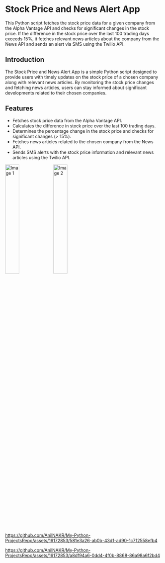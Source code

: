 # Stock Price and News Alert App
This Python script fetches the stock price data for a given company from the Alpha Vantage API and checks for significant changes in the stock price. If the difference in the stock price over the last 100 trading days exceeds 15%, it fetches relevant news articles about the company from the News API and sends an alert via SMS using the Twilio API.

## Introduction
The Stock Price and News Alert App is a simple Python script designed to provide users with timely updates on the stock price of a chosen company along with relevant news articles. By monitoring the stock price changes and fetching news articles, users can stay informed about significant developments related to their chosen companies.

## Features
* Fetches stock price data from the Alpha Vantage API.
* Calculates the difference in stock price over the last 100 trading days.
* Determines the percentage change in the stock price and checks for significant changes (> 15%).
* Fetches news articles related to the chosen company from the News API.
* Sends SMS alerts with the stock price information and relevant news articles using the Twilio API.

<img src="https://github.com/AnilNAKR/My-Python-ProjectsRepo/assets/16172853/ecd03102-0af8-4b32-b08b-6b2d4b840c28" alt="Image 1" style="width: 30%;">
<img src="https://github.com/AnilNAKR/My-Python-ProjectsRepo/assets/16172853/31fe400b-8b61-44ee-b987-977703e90557" alt="Image 2" style="width: 30%;">


https://github.com/AnilNAKR/My-Python-ProjectsRepo/assets/16172853/581e3a26-ab0b-43d1-ad90-1c712558efb4


https://github.com/AnilNAKR/My-Python-ProjectsRepo/assets/16172853/a8df94a6-0dd4-4f0b-8868-86a98a6f2bd4

